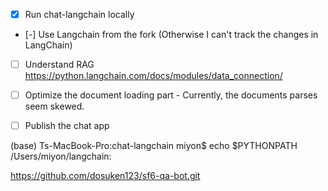 - [x] Run chat-langchain locally
- [-] Use Langchain from the fork (Otherwise I can't track the changes in LangChain)
- [ ] Understand RAG https://python.langchain.com/docs/modules/data_connection/
- [ ] Optimize the document loading part - Currently, the documents parses seem skewed.
- [ ] Publish the chat app


(base) Ts-MacBook-Pro:chat-langchain miyon$ echo $PYTHONPATH
/Users/miyon/langchain:


https://github.com/dosuken123/sf6-qa-bot.git
